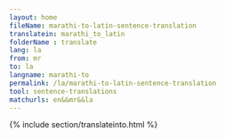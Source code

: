 ```yaml
---
layout: home
fileName: marathi-to-latin-sentence-translation
translatein: marathi_to_latin
folderName : translate
lang: la
from: mr
to: la
langname: marathi-to
permalink: /la/marathi-to-latin-sentence-translation
tool: sentence-translations
matchurls: en&&mr&&la
---
```

{% include section/translateinto.html %}

